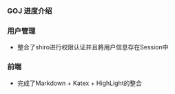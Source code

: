 ### GOJ 进度介绍

### 用户管理
+ 整合了shiro进行权限认证并且將用户信息存在Session中
### 前端
+ 完成了Markdown + Katex + HighLight的整合

